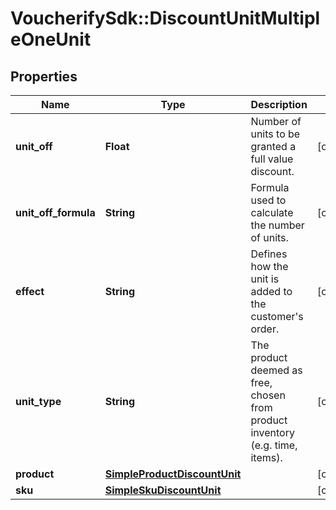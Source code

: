 # VoucherifySdk::DiscountUnitMultipleOneUnit

## Properties

| Name | Type | Description | Notes |
| ---- | ---- | ----------- | ----- |
| **unit_off** | **Float** | Number of units to be granted a full value discount. | [optional] |
| **unit_off_formula** | **String** | Formula used to calculate the number of units. | [optional] |
| **effect** | **String** | Defines how the unit is added to the customer&#39;s order.   | [optional] |
| **unit_type** | **String** | The product deemed as free, chosen from product inventory (e.g. time, items). | [optional] |
| **product** | [**SimpleProductDiscountUnit**](SimpleProductDiscountUnit.md) |  | [optional] |
| **sku** | [**SimpleSkuDiscountUnit**](SimpleSkuDiscountUnit.md) |  | [optional] |

